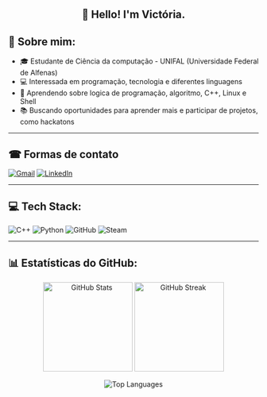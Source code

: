 <h2 align="center">👋 Hello! I'm Victória.</h2>
<p align="center">
</p>

## 👾 Sobre mim:

- 🎓 Estudante de Ciência da computação - UNIFAL (Universidade Federal de Alfenas)
- 💻 Interessada em programação, tecnologia e diferentes linguagens
- 🌱 Aprendendo sobre logica de programação, algoritmo, C++, Linux e Shell
- 📚 Buscando oportunidades para aprender mais e participar de projetos, como hackatons

----

## ☎ Formas de contato

[![Gmail](https://img.shields.io/badge/Email-red?logo=gmail&style=for-the-badge)](mailto:victoriaa.tambasco@gmail.com)
[![LinkedIn](https://img.shields.io/badge/LinkedIn-blue?logo=linkedin&style=for-the-badge)](https://www.linkedin.com/in/victória-tambasco-55357835a/) 

---

## 💻 Tech Stack:
![C++](https://img.shields.io/badge/c++-%2300599C.svg?style=for-the-badge&logo=c%2B%2B&logoColor=white) 
![Python](https://img.shields.io/badge/python-3670A0?style=for-the-badge&logo=python&logoColor=ffdd54) 
![GitHub](https://img.shields.io/badge/github-%23121011.svg?style=for-the-badge&logo=github&logoColor=white) 
![Steam](https://img.shields.io/badge/steam-%23000000.svg?style=for-the-badge&logo=steam&logoColor=white)

---

## 📊 Estatísticas do GitHub:

<p align="center">
  <img height="180em" src="https://github-readme-stats.vercel.app/api?username=Vic-Tambasco&theme=midnight-purple&hide_border=false&include_all_commits=false&count_private=false" alt="GitHub Stats"/>
  
  <img height="180em" src="https://streak-stats.demolab.com/?user=Vic-Tambasco&theme=midnight-purple&hide_border=false" alt="GitHub Streak"/>
</p>

<p align="center">
  <img src="https://github-readme-stats.vercel.app/api/top-langs/?username=Vic-Tambasco&theme=midnight-purple&hide_border=false&layout=compact" alt="Top Languages"/>
</p>
